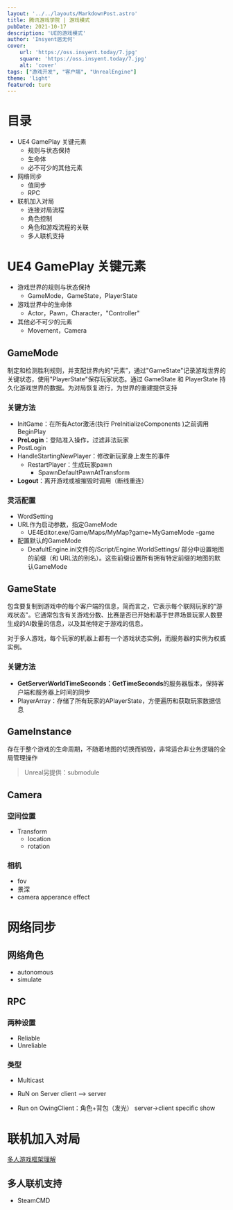 ```yaml
---
layout: '../../layouts/MarkdownPost.astro'
title: 腾讯游戏学院 | 游戏模式
pubDate: 2021-10-17
description: 'UE的游戏模式'
author: 'Insyent居无何'
cover:
    url: 'https://oss.insyent.today/7.jpg'
    square: 'https://oss.insyent.today/7.jpg'
    alt: 'cover'
tags: ["游戏开发", "客户端", "UnrealEngine"]
theme: 'light'
featured: ture
---
```


# 目录

- UE4 GamePlay 关键元素
  - 规则与状态保持
  - 生命体
  - 必不可少的其他元素
- 网络同步
  - 值同步
  - RPC
- 联机加入对局
  - 连接对局流程
  - 角色控制
  - 角色和游戏流程的关联
  - 多人联机支持

# UE4 GamePlay 关键元素

- 游戏世界的规则与状态保持
  - GameMode，GameState，PlayerState
- 游戏世界中的生命体
  - Actor，Pawn，Character，"Controller"
- 其他必不可少的元素
  - Movement，Camera

## GameMode

​	制定和检测胜利规则，并支配世界内的“元素”，通过"GameState"记录游戏世界的关键状态，使用"PlayerState"保存玩家状态。通过 GameState 和 PlayerState 持久化游戏世界的数据。为对局恢复进行，为世界的重建提供支持

### 关键方法

- InitGame：在所有Actor激活(执行 PreInitializeComponents )之前调用 BeginPlay
- **PreLogin**：登陆准入操作，过滤非法玩家
- PostLogin
- HandleStartingNewPlayer：修改新玩家身上发生的事件
  - RestartPlayer：生成玩家pawn
    - SpawnDefaultPawnAtTransform
- **Logout**：离开游戏或被摧毁时调用（断线重连）

### 灵活配置

- WordSetting
- URL作为启动参数，指定GameMode
  - UE4Editor.exe/Game/Maps/MyMap?game=MyGameMode -game
- 配置默认的GameMode
  - DeafultEngine.ini文件的/Script/Engine.WorldSettings/ 部分中设置地图的前缀（和 URL法的别名）。这些前缀设置所有拥有特定前缀的地图的默认GameMode

## GameState

​	包含要复制到游戏中的每个客户端的信息，简而言之，它表示每个联网玩家的“游戏状态"。它通常包含有关游戏分数、比赛是否已开始和基于世界场景玩家人数要生成的AI数量的信息，以及其他特定于游戏的信息。

​	对于多人游戏，每个玩家的机器上都有一个游戏状态实例，而服务器的实例为权威实例。

### 关键方法

- **GetServerWorldTimeSeconds：GetTimeSeconds**的服务器版本，保持客户端和服务器上时间的同步
- PlayerArray：存储了所有玩家的APlayerState，方便遍历和获取玩家数据信息

## GameInstance

存在于整个游戏的生命周期，不随着地图的切换而销毁，非常适合非业务逻辑的全局管理操作

> Unreal另提供：submodule

## Camera

### 空间位置

- Transform
  - location
  - rotation

### 相机

- fov
- 景深
- camera apperance effect

# 网络同步

## 网络角色

- autonomous
- simulate

## RPC

### 两种设置

- Reliable
- Unreliable

### 类型

- Multicast

- RuN on Server client --> server
- Run on OwingClient：角色+背包（发光） server->client specific show

# 联机加入对局

[多人游戏框架理解](https://stonelzp.github.io/ue4-multiplay-framework/)

## 多人联机支持

- SteamCMD
